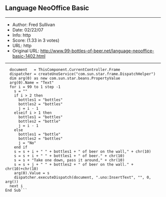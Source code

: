 
## Language NeoOffice Basic ##
---
- Author: Fred Sullivan
- Date: 02/22/07
- Info: http
- Score:  (1.33 in 3 votes)
- URL: http
- Original URL: http://www.99-bottles-of-beer.net/language-neooffice-basic-1402.html
---

```Sub Main
  document   = ThisComponent.CurrentController.Frame
  dispatcher = createUnoService("com.sun.star.frame.DispatchHelper")
  dim arg(0) as new com.sun.star.beans.PropertyValue	
  arg(0).Name = "Text"
  for i = 99 to 1 step -1
    s = ""
    if i > 2 then
      bottles1 = "bottles"
      bottles2 = "bottles"
      j = i - 1
    elseif i > 1 then
      bottles1 = "bottles"
      bottles2 = "bottle"
      j = i - 1
    else
      bottles1 = "bottle"
      bottles2 = "bottles"
      j = "No"
    end if
    s = s + i + " " + bottles1 + " of beer on the wall," + chr(10)
    s = s + i + " " + bottles1 + " of beer." + chr(10)
    s = s + "Take one down, pass it around," + chr(10)
    s = s + j + " " + bottles2 + " of beer on the wall." + chr(10)+chr(10)
    arg(0).Value = s
    dispatcher.executeDispatch(document, ".uno:InsertText", "", 0, arg())
  next i
End Sub```